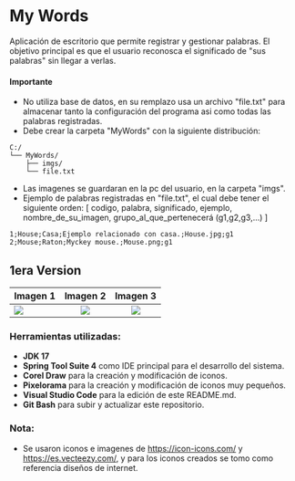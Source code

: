 # My Words
Aplicación de escritorio que permite registrar y gestionar palabras. El objetivo principal es que el usuario reconosca el significado de "sus palabras" sin llegar a verlas.

#### Importante
- No utiliza base de datos, en su remplazo usa un archivo "file.txt" para almacenar tanto la configuración del programa asi como todas las palabras registradas.
- Debe crear la carpeta "MyWords" con la siguiente distribución:

```
C:/
└── MyWords/
    ├── imgs/
    └── file.txt
```
- Las imagenes se guardaran en la pc del usuario, en la carpeta "imgs".
- Ejemplo de palabras registradas en "file.txt", el cual debe tener el siguiente orden: [ codigo, palabra, significado, ejemplo, nombre_de_su_imagen, grupo_al_que_pertenecerá (g1,g2,g3,...) ]
```
1;House;Casa;Ejemplo relacionado con casa.;House.jpg;g1
2;Mouse;Raton;Myckey mouse.;Mouse.png;g1
```


## 1era Version

| Imagen 1 | Imagen 2 | Imagen 3 |
| ------------- |:-------------:| :-----:|
| ![][v1_1] | ![][v1_2] | ![][v1_3] |

[v1_1]: ./screenshot/version_1_01.png
[v1_2]: ./screenshot/version_1_02.png
[v1_3]: ./screenshot/version_1_03.png



### Herramientas utilizadas:
- **JDK 17**
- **Spring Tool Suite 4** como IDE principal para el desarrollo del sistema.
- **Corel Draw** para la creación y modificación de iconos.
- **Pixelorama** para la creación y modificación de iconos muy pequeños.
- **Visual Studio Code** para la edición de este README.md.
- **Git Bash** para subir y actualizar este repositorio.


### Nota:
- Se usaron iconos e imagenes de <https://icon-icons.com/> y <https://es.vecteezy.com/>, y para los iconos creados se tomo como referencia diseños de internet.
